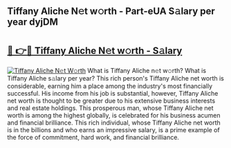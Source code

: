 ## Tiffany Aliche N𝚎t w𝚘rth - Part-eUA S𝚊lary per year dyjDM

# <h2><a href="http://gc1pld.nevu.top/?p=Tiffany+Aliche">🔗 👉🔴 Tiffany Aliche N𝚎t w𝚘rth - S𝚊lary</a></h2>

[![Tiffany Aliche N𝚎t W𝚘rth](https://i.imgur.com/Oavwk0R.jpeg)](http://gc1pld.nevu.top/?p=Tiffany+Aliche)
What is Tiffany Aliche n𝚎t w𝚘rth? What is Tiffany Aliche s𝚊lary per year?
This rich person's Tiffany Aliche net worth is considerable, earning him a place among the industry's most financially successful. His income from his job is substantial, however, Tiffany Aliche net worth is thought to be greater due to his extensive business interests and real estate holdings. This prosperous man, whose Tiffany Aliche net worth is among the highest globally, is celebrated for his business acumen and financial brilliance. This rich individual, whose Tiffany Aliche net worth is in the billions and who earns an impressive salary, is a prime example of the force of commitment, hard work, and financial brilliance.
